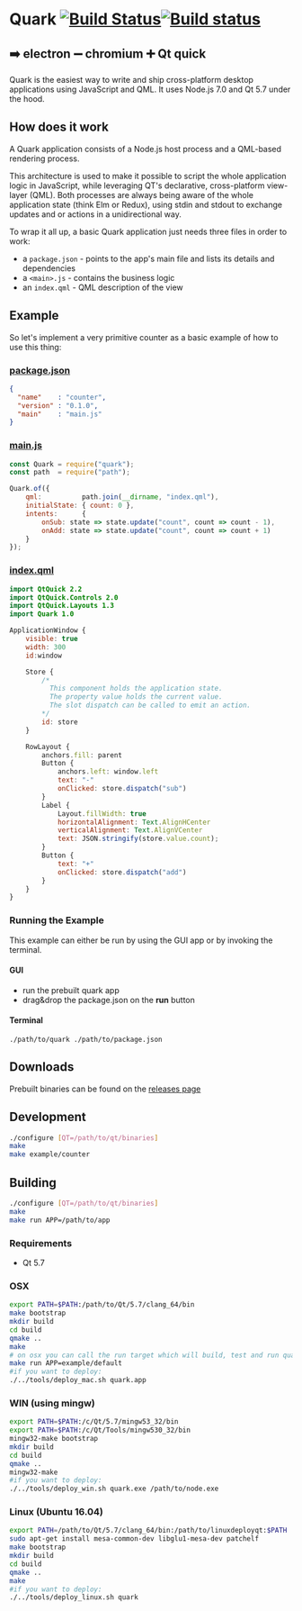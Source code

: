 # Quark [![Build Status](https://travis-ci.org/freemountain/quark.svg?branch=master)](https://travis-ci.org/freemountain/quark)[![Build status](https://ci.appveyor.com/api/projects/status/0o42xa30rxmhvdl6/branch/master?svg=true)](https://ci.appveyor.com/project/freemountain/quark/branch/master)
## :arrow_right: electron :heavy_minus_sign: chromium :heavy_plus_sign: Qt quick

Quark is the easiest way to write and ship cross-platform desktop applications using JavaScript and QML. It uses Node.js 7.0 and Qt 5.7 under the hood.

## How does it work
A Quark application consists of a Node.js host process and a QML-based rendering process.

This architecture is used to make it possible to script the whole application logic in JavaScript, while leveraging QT's declarative, cross-platform view-layer (QML).
Both processes are always being aware of the whole application state (think Elm or Redux), using stdin and stdout to exchange updates and or actions in a unidirectional way.

To wrap it all up, a basic Quark application just needs three files in order to work:


- a `package.json` - points to the app's main file and lists its details and dependencies
- a `<main>.js` - contains the business logic
- an `index.qml` - QML description of the view

## Example
So let's implement a very primitive counter as a basic example of how to use this thing:

### [package.json](https://github.com/freemountain/quark/blob/master/example/counter/package.json)
```json
{
  "name"    : "counter",
  "version" : "0.1.0",
  "main"    : "main.js"
}
```

### [main.js](https://github.com/freemountain/quark/blob/master/example/counter/main.js)
```js
const Quark = require("quark");
const path  = require("path");

Quark.of({
    qml:          path.join(__dirname, "index.qml"),
    initialState: { count: 0 },
    intents:      {
        onSub: state => state.update("count", count => count - 1),
        onAdd: state => state.update("count", count => count + 1)
    }
});
```

### [index.qml](https://github.com/freemountain/quark/blob/master/example/counter/index.qml)
```qml
import QtQuick 2.2
import QtQuick.Controls 2.0
import QtQuick.Layouts 1.3
import Quark 1.0

ApplicationWindow {
    visible: true
    width: 300
    id:window

    Store {
        /*
          This component holds the application state.
          The property value holds the current value.
          The slot dispatch can be called to emit an action.
        */
        id: store
    }

    RowLayout {
        anchors.fill: parent
        Button {
            anchors.left: window.left
            text: "-"
            onClicked: store.dispatch("sub")
        }
        Label {
            Layout.fillWidth: true
            horizontalAlignment: Text.AlignHCenter
            verticalAlignment: Text.AlignVCenter
            text: JSON.stringify(store.value.count);
        }
        Button {
            text: "+"
            onClicked: store.dispatch("add")
        }
    }
}
```
### Running the Example

This example can either be run by using the GUI app or by invoking the terminal.

#### GUI
- run the prebuilt quark app
- drag&drop the package.json on the __run__ button

#### Terminal
```
./path/to/quark ./path/to/package.json
```

## Downloads
Prebuilt binaries can be found on the [releases page](https://github.com/freemountain/quark/releases)

## Development

```bash
./configure [QT=/path/to/qt/binaries]
make
make example/counter
```

## Building

```bash
./configure [QT=/path/to/qt/binaries]
make
make run APP=/path/to/app
```

### Requirements
- Qt 5.7

### OSX
```bash
export PATH=$PATH:/path/to/Qt/5.7/clang_64/bin
make bootstrap
mkdir build
cd build
qmake ..
make
# on osx you can call the run target which will build, test and run quark
make run APP=example/default
#if you want to deploy:
./../tools/deploy_mac.sh quark.app
```

### WIN (using mingw)
```bash
export PATH=$PATH:/c/Qt/5.7/mingw53_32/bin
export PATH=$PATH:/c/Qt/Tools/mingw530_32/bin
mingw32-make bootstrap
mkdir build
cd build
qmake ..
mingw32-make
#if you want to deploy:
./../tools/deploy_win.sh quark.exe /path/to/node.exe
```

### Linux (Ubuntu 16.04)
```bash
export PATH=/path/to/Qt/5.7/clang_64/bin:/path/to/linuxdeployqt:$PATH
sudo apt-get install mesa-common-dev libglu1-mesa-dev patchelf
make bootstrap
mkdir build
cd build
qmake ..
make
#if you want to deploy:
./../tools/deploy_linux.sh quark
```
